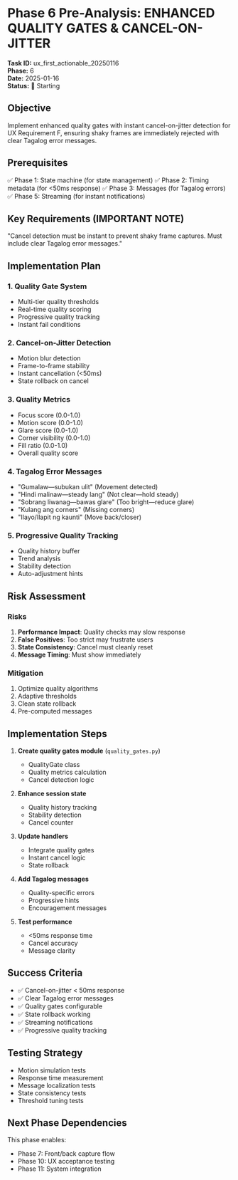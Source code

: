# Phase 6 Pre-Analysis: ENHANCED QUALITY GATES & CANCEL-ON-JITTER
**Task ID:** ux_first_actionable_20250116  
**Phase:** 6  
**Date:** 2025-01-16  
**Status:** 🔄 Starting

## Objective
Implement enhanced quality gates with instant cancel-on-jitter detection for UX Requirement F, ensuring shaky frames are immediately rejected with clear Tagalog error messages.

## Prerequisites
✅ Phase 1: State machine (for state management)
✅ Phase 2: Timing metadata (for <50ms response)
✅ Phase 3: Messages (for Tagalog errors)
✅ Phase 5: Streaming (for instant notifications)

## Key Requirements (IMPORTANT NOTE)
"Cancel detection must be instant to prevent shaky frame captures. Must include clear Tagalog error messages."

## Implementation Plan

### 1. Quality Gate System
- Multi-tier quality thresholds
- Real-time quality scoring
- Progressive quality tracking
- Instant fail conditions

### 2. Cancel-on-Jitter Detection
- Motion blur detection
- Frame-to-frame stability
- Instant cancellation (<50ms)
- State rollback on cancel

### 3. Quality Metrics
- Focus score (0.0-1.0)
- Motion score (0.0-1.0)
- Glare score (0.0-1.0)
- Corner visibility (0.0-1.0)
- Fill ratio (0.0-1.0)
- Overall quality score

### 4. Tagalog Error Messages
- "Gumalaw—subukan ulit" (Movement detected)
- "Hindi malinaw—steady lang" (Not clear—hold steady)
- "Sobrang liwanag—bawas glare" (Too bright—reduce glare)
- "Kulang ang corners" (Missing corners)
- "Ilayo/Ilapit ng kaunti" (Move back/closer)

### 5. Progressive Quality Tracking
- Quality history buffer
- Trend analysis
- Stability detection
- Auto-adjustment hints

## Risk Assessment

### Risks
1. **Performance Impact**: Quality checks may slow response
2. **False Positives**: Too strict may frustrate users
3. **State Consistency**: Cancel must cleanly reset
4. **Message Timing**: Must show immediately

### Mitigation
1. Optimize quality algorithms
2. Adaptive thresholds
3. Clean state rollback
4. Pre-computed messages

## Implementation Steps

1. **Create quality gates module** (`quality_gates.py`)
   - QualityGate class
   - Quality metrics calculation
   - Cancel detection logic

2. **Enhance session state**
   - Quality history tracking
   - Stability detection
   - Cancel counter

3. **Update handlers**
   - Integrate quality gates
   - Instant cancel logic
   - State rollback

4. **Add Tagalog messages**
   - Quality-specific errors
   - Progressive hints
   - Encouragement messages

5. **Test performance**
   - <50ms response time
   - Cancel accuracy
   - Message clarity

## Success Criteria
- ✅ Cancel-on-jitter < 50ms response
- ✅ Clear Tagalog error messages
- ✅ Quality gates configurable
- ✅ State rollback working
- ✅ Streaming notifications
- ✅ Progressive quality tracking

## Testing Strategy
- Motion simulation tests
- Response time measurement
- Message localization tests
- State consistency tests
- Threshold tuning tests

## Next Phase Dependencies
This phase enables:
- Phase 7: Front/back capture flow
- Phase 10: UX acceptance testing
- Phase 11: System integration